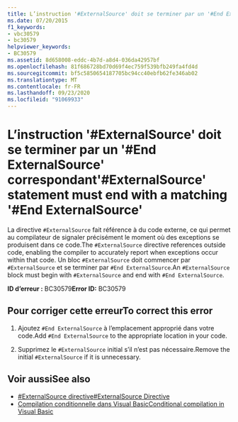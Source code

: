 ```yaml
---
title: L’instruction '#ExternalSource' doit se terminer par un '#End ExternalSource' correspondant
ms.date: 07/20/2015
f1_keywords:
- vbc30579
- bc30579
helpviewer_keywords:
- BC30579
ms.assetid: 8d658008-eddc-4b7d-a8d4-036da42957bf
ms.openlocfilehash: 81f686728bd70d69f4ec759f539bfb249fa4fd4d
ms.sourcegitcommit: bf5c5850654187705bc94cc40ebfb62fe346ab02
ms.translationtype: MT
ms.contentlocale: fr-FR
ms.lasthandoff: 09/23/2020
ms.locfileid: "91069933"
---
```

# <a name="externalsource-statement-must-end-with-a-matching-end-externalsource"></a><span data-ttu-id="5d4a2-102">L’instruction '#ExternalSource' doit se terminer par un '#End ExternalSource' correspondant</span><span class="sxs-lookup"><span data-stu-id="5d4a2-102">'#ExternalSource' statement must end with a matching '#End ExternalSource'</span></span>

<span data-ttu-id="5d4a2-103">La directive `#ExternalSource` fait référence à du code externe, ce qui permet au compilateur de signaler précisément le moment où des exceptions se produisent dans ce code.</span><span class="sxs-lookup"><span data-stu-id="5d4a2-103">The `#ExternalSource` directive references outside code, enabling the compiler to accurately report when exceptions occur within that code.</span></span> <span data-ttu-id="5d4a2-104">Un bloc `#ExternalSource` doit commencer par `#ExternalSource` et se terminer par `#End ExternalSource`.</span><span class="sxs-lookup"><span data-stu-id="5d4a2-104">An `#ExternalSource` block must begin with `#ExternalSource` and end with `#End ExternalSource`.</span></span>  
  
 <span data-ttu-id="5d4a2-105">**ID d’erreur :** BC30579</span><span class="sxs-lookup"><span data-stu-id="5d4a2-105">**Error ID:** BC30579</span></span>  
  
## <a name="to-correct-this-error"></a><span data-ttu-id="5d4a2-106">Pour corriger cette erreur</span><span class="sxs-lookup"><span data-stu-id="5d4a2-106">To correct this error</span></span>  
  
1. <span data-ttu-id="5d4a2-107">Ajoutez `#End ExternalSource` à l’emplacement approprié dans votre code.</span><span class="sxs-lookup"><span data-stu-id="5d4a2-107">Add `#End ExternalSource` to the appropriate location in your code.</span></span>  
  
2. <span data-ttu-id="5d4a2-108">Supprimez le `#ExternalSource` initial s’il n’est pas nécessaire.</span><span class="sxs-lookup"><span data-stu-id="5d4a2-108">Remove the initial `#ExternalSource` if it is unnecessary.</span></span>  
  
## <a name="see-also"></a><span data-ttu-id="5d4a2-109">Voir aussi</span><span class="sxs-lookup"><span data-stu-id="5d4a2-109">See also</span></span>

- [<span data-ttu-id="5d4a2-110">#ExternalSource directive</span><span class="sxs-lookup"><span data-stu-id="5d4a2-110">#ExternalSource Directive</span></span>](../language-reference/directives/externalsource-directive.md)
- [<span data-ttu-id="5d4a2-111">Compilation conditionnelle dans Visual Basic</span><span class="sxs-lookup"><span data-stu-id="5d4a2-111">Conditional compilation in Visual Basic</span></span>](../programming-guide/program-structure/conditional-compilation.md)
